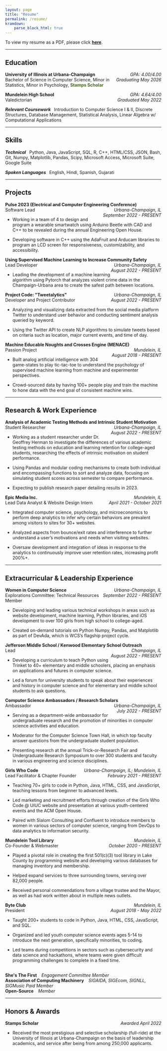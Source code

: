 ```yaml
---
layout: page
title: "Resume"
permalink: /resume/
kramdown: 
    parse_block_html: true
---
```


To view my resume as a PDF, please click [**here**](https://drive.google.com/file/d/1tuSvPc9NHFJgIConWYd1HX4alRhX1L1l/view?usp=sharing).

___
## Education
<p style="text-align:left;">
    <b>University of Illinois at Urbana-Champaign</b>
    <span style="float:right; text-align: right;">
        <i>GPA: 4.00/4.00</i>
        <br /><i>Graduating May 2026</i>
    </span>
    <br /> Bachelor of Science in Computer Science, Minor in Statistics, Minor in Psychology, <span style="color:rgb(77, 101, 28)"><b>Stamps Scholar</b></span>
</p>

<p style="text-align:left;">
    <b>Mundelein High School</b>
    <span style="float:right; text-align: right;">
        <i>GPA: 4.64/4.00</i>
        <br /><i>Graduated May 2022</i>
    </span>
    <br />Valedictorian
</p>

***Relevant Coursework*** &ensp;Introduction to Computer Science I & II, Discrete Structures, Database Management, Statistical Analysis, Linear Algebra w/ Computational Applications

---
## Skills
***Technical*** &ensp;Python, Java, JavaScript, SQL, R, C++, HTML/CSS, JSON, Bash, Git, Numpy, Matplotlib, Pandas, Scipy, Microsoft Access, Microsoft Suite, Google Suite

***Spoken Languages*** &ensp;English, Hindi, Spanish, Gujarati

---
## Projects
<p style="text-align:left;">
    <b>Pulse 2023 (Electrical and Computer Engineering Conference)</b>
    <span style="float:right; text-align: right;">
        <i>Urbana-Champaign, IL</i>
        <br /><i>September 2022 - PRESENT</i>
    </span>
    <br /> Software Lead
</p>

- Working in a team of 4 to design and program a wearable smartwatch using Arduino Beetle with CAD and C++ to be revealed during the annual Engineering Open House.

- Developing software in C++ using the AdaFruit and Arducam libraries to program an LCD screen for responsiveness, customizability, and accessibility.

<p style="text-align:left;">
    <b>Using Supervised Machine Learning to Increase Community Safety</b>
    <span style="float:right; text-align: right;">
        <i>Urbana-Champaign, IL</i>
        <br /><i>August 2022 - PRESENT</i>
    </span>
    <br /> Lead Developer
</p>

- Leading the development of a machine learning algorithm using Pytorch that analyzes violent crime data in the Champaign-Urbana area to create the safest path between locations.

<p style="text-align:left;">
    <b>Project Code: "Tweetalytics"</b>
    <span style="float:right; text-align: right;">
        <i>Urbana-Champaign, IL</i>
        <br /><i>August 2022 - PRESENT</i>
    </span>
    <br /> Developer and Project Contributor
</p>

- Analyzing and visualizing data extracted from the social media platform Twitter to understand user behavior and conducting sentiment analysis queried by keyword.

- Using the Twitter API to create NLP algorithms to simulate tweets based on criteria such as location, major current events, and time of day.

<p style="text-align:left;">
    <b>Machine Educable Noughts and Crosses Engine (MENACE)</b>
    <span style="float:right; text-align: right;">
        <i>Mundelein, IL</i>
        <br /><i>August 2018 - PRESENT</i>
    </span>
    <br /> Passion Project
</p>

- Built analog artificial intelligence with 304 game-states to play tic-tac-toe to understand the psychology of supervised machine learning from machine and experimenter perspectives.
  
- Crowd-sourced data by having 100+ people play and train the machine to hone data with the end goal of consistent machine wins.

---
## Research & Work Experience
<p style="text-align:left;">
    <b>Analysis of Academic Testing Methods and Intrinsic Student Motivation</b>
    <span style="float:right; text-align: right;">
        <i>Urbana-Champaign, IL</i>
        <br /><i>August 2022 - PRESENT</i>
    </span>
    <br /> Student Researcher
</p>

- Working as a student researcher under Dr. Geoffrey Herman to investigate the differences of various academic testing methods on education and learning retention for college-aged students, researching the effects of intrinsic motivation on student performance.
  
- Using Pandas and modular coding mechanisms to create both individual and encompassing functions to sort and analyze data, focusing on simulating student scores across semester to compare performance.
  
- Expecting to publish research paper detailing results in 2023.

<p style="text-align:left;">
    <b>Epic Media Inc.</b>
    <span style="float:right; text-align: right;">
        <i>Mundelein, IL</i>
        <br /><i>April 2021 - October 2021</i>
    </span>
    <br /> Lead Data Analyst & Website Design Intern
</p>

- Integrated computer science, psychology, and microeconomics to perform deep analytics to infer why certain behaviors are prevalent among visitors to sites for 30+ websites.
  
- Analyzed aspects from bounce/exit rates and interference to further understand a user’s motivations and needs when visiting websites.
  
- Oversaw development and integration of ideas in response to the analytics to continuously improve user retention rates, increasing profit 200%+.

---
## Extracurricular & Leadership Experience
<p style="text-align:left;">
    <b>Women in Computer Science</b>
    <span style="float:right; text-align: right;">
        <i>Urbana-Champaign, IL</i>
        <br /><i>September 2022 - PRESENT</i>
    </span>
    <br /> Explorations Committee: Technical Resources Member
</p>

- Developing and leading various technical workshops in areas such as website development, machine learning, Python libraries, and iOS development to over 100 girls from high school to college-aged.

- Created on-demand tutorials on Python Numpy, Pandas, and Matplotlib as part of DevAda, which is WCS’s flagship project cycle.

<p style="text-align:left;">
    <b>Jefferson Middle School / Kenwood Elementary School Outreach</b>
    <span style="float:right; text-align: right;">
        <i>Champaign, IL</i>
        <br /><i>August 2022 - PRESENT</i>
    </span>
    <br /> Lead
</p>

- Developing a curriculum to teach Python using Trinket to 40+ elementary and middle schoolers, placing an emphasis on applications and futures in computer science.
  
- Led a forum for university students to speak about their experiences and history in computer science and for elementary and middle school students to ask questions.

<p style="text-align:left;">
    <b>Computer Science Ambassadors / Research Scholars</b>
    <span style="float:right; text-align: right;">
        <i>Urbana-Champaign, IL</i>
        <br /><i>July 2022 - PRESENT</i>
    </span>
    <br /> Ambassador
</p>

- Serving as a department-wide ambassador for undergraduate research and the promotion of minorities in computer science activities and education.

- Moderator for the Computer Science Town Hall, in which top faculty answer questions from the undergraduate student population.

- Presenting research at the annual Trick-or-Research Fair and Undergraduate Research Symposium to over 300 students and faculty in various engineering and science disciplines.

<p style="text-align:left;">
    <b>Girls Who Code</b>
    <span style="float:right; text-align: right;">
        <i>Urbana-Champaign, IL; Mundelein, IL</i>
        <br /><i>February 2021 - PRESENT</i>
    </span>
    <br /> Lead Facilitator & Chapter Founder
</p>

- Teaching 70+ girls to code in Python, Java, HTML, CSS, and JavaScript, teaching lessons from beginner to advanced levels.

- Led marketing and recruitment efforts through creation of the Girls Who Code @ UIUC website and presentation at various youth-centered events and the ACM Open House.

- Paired with Slalom Consulting and Confluent to introduce members to women in various sectors of computer science, ranging from DevOps to data analytics to information security.

<p style="text-align:left;">
    <b>Mundelein Tool Library</b>
    <span style="float:right; text-align: right;">
        <i>Mundelein, IL</i>
        <br /><i>October 2020 - PRESENT</i>
    </span>
    <br /> Co-Founder & Webmaster
</p>

- Played a pivotal role in creating the first 501(c)(3) tool library in Lake County by programming website and developing various databases for managing inventory and membership.
  
- Helped expand services to three surrounding towns, serving over 82,000 people.

- Received personal commendations from a village trustee and the Mayor, as well as had work written about in multiple news outlets.

<p style="text-align:left;">
    <b>Byte Club</b>
    <span style="float:right; text-align: right;">
        <i>Mundelein, IL</i>
        <br /><i>August 2018 - May 2022</i>
    </span>
    <br /> President
</p>

- Taught 200+ students to code in Python, Java, HTML, CSS, JavaScript, and SQL.
  
- Organized and led youth computer science events ages 5-14 to introduce the next generation, specifically minorities, to coding.
  
- Led teams during competitions in sectors such as cybersecurity and data science and hackathons, where teams were given difficult programming challenges to complete in a fixed time.

<p>
<br /> <b>She's The First</b> &ensp; <i>Engagement Committee Member</i>
<br /> <b>Association of Computing Machinery</b> &ensp; <i>SIGAIDA, SIGEcom, SIGNLL, SIGMusic Paid Member</i>
<br /> <b>Open-Source</b> &ensp; <i>Member</i>
</p>

---
## Honors & Awards
<p style="text-align:left;">
    <b>Stamps Scholar</b>
    <span style="float:right; text-align: right;">
        <i>Awarded April 2022</i>
    </span>
</p>

- Received the most prestigious and selective scholarship (full-ride) at the University of Illinois at Urbana-Champaign on the basis of leadership academics, and service after being from among 250,000 applicants.